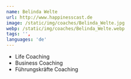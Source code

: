 ```yaml
---
name: Belinda Welte
url: http://www.happinesscast.de
image: /static/img/coaches/Belinda_Welte.jpg
webp: /static/img/coaches/Belinda_Welte.webp
tags: '',
languages: 'de'
---
```


<ul><li>Life Coaching</li><li>Business Coaching</li><li>Führungskräfte Coaching</li></ul>